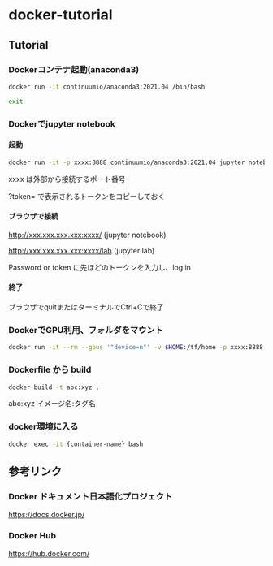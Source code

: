 # docker-tutorial

## Tutorial

### Dockerコンテナ起動(anaconda3)

``` bash
docker run -it continuumio/anaconda3:2021.04 /bin/bash

exit
```

### Dockerでjupyter notebook

#### 起動
``` bash
docker run -it -p xxxx:8888 continuumio/anaconda3:2021.04 jupyter notebook --ip 0.0.0.0 --allow-root --no-browser
```
xxxx は外部から接続するポート番号

?token= で表示されるトークンをコピーしておく

#### ブラウザで接続
http://xxx.xxx.xxx.xxx:xxxx/ (jupyter notebook)

http://xxx.xxx.xxx.xxx:xxxx/lab (jupyter lab)

Password or token に先ほどのトークンを入力し、log in

#### 終了
ブラウザでquitまたはターミナルでCtrl+Cで終了


### DockerでGPU利用、フォルダをマウント
``` bash
docker run -it --rm --gpus '"device=n"' -v $HOME:/tf/home -p xxxx:8888  tensorflow/tensorflow:latest-gpu-jupyter
```


### Dockerfile から build

``` bash
docker build -t abc:xyz .
```
abc:xyz イメージ名:タグ名


### docker環境に入る
``` bash
docker exec -it {container-name} bash
```

## 参考リンク

### Docker ドキュメント日本語化プロジェクト
https://docs.docker.jp/

### Docker Hub
https://hub.docker.com/

